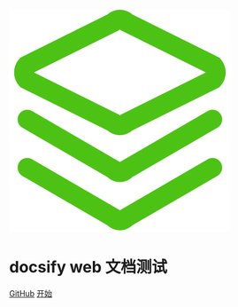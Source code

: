 ![logo](_media/icon.svg)
# docsify web 文档测试 

[GitHub](https://github.com/xdddhd/doc-web/)
[开始](#README)

